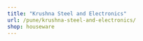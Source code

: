 ```yaml
---
title: "Krushna Steel and Electronics"
url: /pune/krushna-steel-and-electronics/
shop: houseware
---
```

